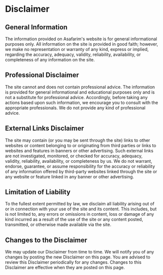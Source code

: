 # Disclaimer

## General Information

The information provided on Asafarim's website is for general informational purposes only. All information on the site is provided in good faith; however, we make no representation or warranty of any kind, express or implied, regarding the accuracy, adequacy, validity, reliability, availability, or completeness of any information on the site.

## Professional Disclaimer

The site cannot and does not contain professional advice. The information is provided for general informational and educational purposes only and is not a substitute for professional advice. Accordingly, before taking any actions based upon such information, we encourage you to consult with the appropriate professionals. We do not provide any kind of professional advice.

## External Links Disclaimer

The site may contain (or you may be sent through the site) links to other websites or content belonging to or originating from third parties or links to websites and features in banners or other advertising. Such external links are not investigated, monitored, or checked for accuracy, adequacy, validity, reliability, availability, or completeness by us. We do not warrant, endorse, guarantee, or assume responsibility for the accuracy or reliability of any information offered by third-party websites linked through the site or any website or feature linked in any banner or other advertising.

## Limitation of Liability

To the fullest extent permitted by law, we disclaim all liability arising out of or in connection with your use of the site and its content. This includes, but is not limited to, any errors or omissions in content, loss or damage of any kind incurred as a result of the use of the site or any content posted, transmitted, or otherwise made available via the site.

## Changes to the Disclaimer

We may update our Disclaimer from time to time. We will notify you of any changes by posting the new Disclaimer on this page. You are advised to review this Disclaimer periodically for any changes. Changes to this Disclaimer are effective when they are posted on this page.
